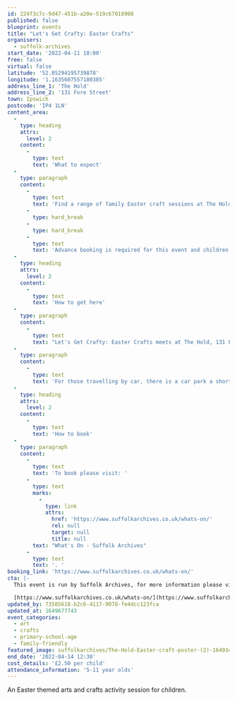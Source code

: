 ```yaml
---
id: 224f3c7c-9d47-451b-a20e-519c67018908
published: false
blueprint: events
title: "Let's Get Crafty: Easter Crafts"
organisers:
  - suffolk-archives
start_date: '2022-04-11 10:00'
free: false
virtual: false
latitude: '52.05294195739878'
longitude: '1.1635607557180385'
address_line_1: 'The Hold'
address_line_2: '131 Fore Street'
town: Ipswich
postcode: 'IP4 1LN'
content_area:
  -
    type: heading
    attrs:
      level: 2
    content:
      -
        type: text
        text: 'What to expect'
  -
    type: paragraph
    content:
      -
        type: text
        text: 'Find a range of family Easter craft sessions at The Hold. Craft sessions will be running on the 11th, 12th, 13th and 14th of April from 10am to 12:30pm. '
      -
        type: hard_break
      -
        type: hard_break
      -
        type: text
        text: 'Advance booking is required for this event and children must be accompanied by a responsible adult at all times.'
  -
    type: heading
    attrs:
      level: 2
    content:
      -
        type: text
        text: 'How to get here'
  -
    type: paragraph
    content:
      -
        type: text
        text: "Let's Get Crafty: Easter Crafts meets at The Hold, 131 Fore Street, Ipswich."
  -
    type: paragraph
    content:
      -
        type: text
        text: 'For those travelling by car, there is a car park a short walk from the venue next to the student halls.'
  -
    type: heading
    attrs:
      level: 2
    content:
      -
        type: text
        text: 'How to book'
  -
    type: paragraph
    content:
      -
        type: text
        text: 'To book please visit: '
      -
        type: text
        marks:
          -
            type: link
            attrs:
              href: 'https://www.suffolkarchives.co.uk/whats-on/'
              rel: null
              target: null
              title: null
        text: "What's On - Suffolk Archives"
      -
        type: text
        text: '. '
booking_link: 'https://www.suffolkarchives.co.uk/whats-on/'
cta: |-
  This event is run by Suffolk Archives, for more information please visit the Suffolk Archives website:

  [https://www.suffolkarchives.co.uk/whats-on/](https://www.suffolkarchives.co.uk/whats-on/)
updated_by: 73585618-b2c6-4117-9078-fe4dcc123fca
updated_at: 1649677743
event_categories:
  - art
  - crafts
  - primary-school-age
  - family-friendly
featured_image: suffolkarchives/The-Hold-Easter-craft-poster-(2)-1649342958.png
end_date: '2022-04-14 12:30'
cost_details: '£2.50 per child'
attendance_information: '5-11 year olds'
---
```

An Easter themed arts and crafts activity session for children.